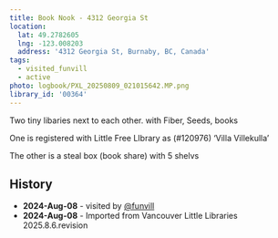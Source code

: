 ```yaml
---
title: Book Nook - 4312 Georgia St
location:
  lat: 49.2782605
  lng: -123.008203
  address: '4312 Georgia St, Burnaby, BC, Canada'
tags:
  - visited_funvill
  - active
photo: logbook/PXL_20250809_021015642.MP.png
library_id: '00364'
---
```


Two tiny libaries next to each other. with Fiber, Seeds, books

One is registered with Little Free LIbrary as (#120976) ‘Villa Villekulla’

The other is a steal box (book share) with 5 shelvs

## History

- **2024-Aug-08** - visited by [@funvill](https://blog.abluestar.com)
- **2024-Aug-08** - Imported from Vancouver Little Libraries 2025.8.6.revision
